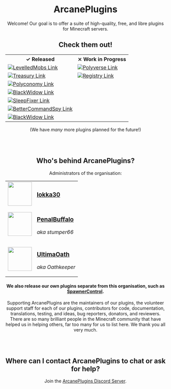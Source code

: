 <div align="center">

# ArcanePlugins

Welcome! Our goal is to offer a suite of high-quality, free, and libre plugins for Minecraft servers. 

## Check them out!

<table>
  <tr>
    <th>✓ Released</th>
    <th>⨯ Work in Progress</th>
  </tr>

  <tr>
    <td>
      <a href="https://github.com/ArcanePlugins/LevelledMobs">
        <img alt="LevelledMobs Link" src="https://github-readme-stats.vercel.app/api/pin/?username=ArcanePlugins&repo=LevelledMobs&show_owner=true&theme=react" />
      </a>
    </td>
    <td>
      <a href="https://github.com/ArcanePlugins/Polyverse">
        <img alt="Polyverse Link" src="https://github-readme-stats.vercel.app/api/pin/?username=ArcanePlugins&repo=Polyverse&show_owner=true&theme=react" />
      </a>
    </td>
  </tr>

  <tr>
    <td>
      <a href="https://github.com/ArcanePlugins/Treasury">
        <img alt="Treasury Link" src="https://github-readme-stats.vercel.app/api/pin/?username=ArcanePlugins&repo=Treasury&show_owner=true&theme=react" />
      </a>
    </td>
    <td>
      <a href="https://github.com/ArcanePlugins/Registry">
        <img alt="Registry Link" src="https://github-readme-stats.vercel.app/api/pin/?username=ArcanePlugins&repo=Registry&show_owner=true&theme=react" />
      </a>
    </td>
  </tr>

  <tr>
    <td>
      <a href="https://github.com/ArcanePlugins/Polyconomy">
        <img alt="Polyconomy Link" src="https://github-readme-stats.vercel.app/api/pin/?username=ArcanePlugins&repo=Polyconomy&show_owner=true&theme=react" />
      </a>
    </td>
  </tr>

  <tr>
    <td>
      <a href="https://github.com/ArcanePlugins/BlackWidow">
        <img alt="BlackWidow Link" src="https://github-readme-stats.vercel.app/api/pin/?username=ArcanePlugins&repo=BlackWidow&show_owner=true&theme=react" />
      </a>
    </td>
  </tr>

  <tr>
    <td>
      <a href="https://github.com/ArcanePlugins/SleepFixer">
        <img alt="SleepFixer Link" src="https://github-readme-stats.vercel.app/api/pin/?username=ArcanePlugins&repo=SleepFixer&show_owner=true&theme=react" />
      </a>
    </td>
  </tr>

  <tr>
    <td>
      <a href="https://github.com/ArcanePlugins/BetterCommandSpy">
        <img alt="BetterCommandSpy Link" src="https://github-readme-stats.vercel.app/api/pin/?username=ArcanePlugins&repo=BetterCommandSpy&show_owner=true&theme=react" />
      </a>
    </td>
  </tr>

  <tr>
    <td>
      <a href="https://github.com/ArcanePlugins/BlackWidow">
        <img alt="BlackWidow Link" src="https://github-readme-stats.vercel.app/api/pin/?username=ArcanePlugins&repo=BlackWidow&show_owner=true&theme=react" />
      </a>
    </td>
  </tr>
</table>

(We have *many* more plugins planned for the future!)
  
<br /><br />
  
## Who's behind ArcanePlugins?
  
Administrators of the organisation:
  
<table>
<tr><td>
<img src="https://avatars.githubusercontent.com/u/59464084" height="75"/>
</td><td>
<h3><a href="https://github.com/lokka30">lokka30</a></h3>
</td></tr>
  
<tr><td>
<img src="https://avatars.githubusercontent.com/u/18266662" height="75"/>
</td><td>
<h3><a href="https://github.com/stumper66">PenalBuffalo</a></h3>
<p><i>aka stumper66</i></p>
</td></tr>
  
<tr><td>
<img src="https://avatars.githubusercontent.com/u/19399136" height="75"/>
</td><td>
<h3><a href="https://github.com/UltimaOath">UltimaOath</a></h3>
<p><i>aka Oathkeeper</i></p>
</td></tr>
</table>
  
#### We also release our own plugins separate from this organisation, such as [SpawnerControl](https://www.spigotmc.org/resources/spawnercontrol.98872/).
  
Supporting ArcanePlugins are the maintainers of our plugins, the volunteer support staff for each of our plugins, contributors for code, documentation, translations, testing, and ideas, bug reporters, donators, and reviewers. There are so many brilliant people in the Minecraft community that have helped us in helping others, far too many for us to list here. We thank you all very much.
  
<br /><br />
  
## Where can I contact ArcanePlugins to chat or ask for help?
  
Join the [ArcanePlugins Discord Server](https://discord.gg/HqZwdcJ).

</div>
